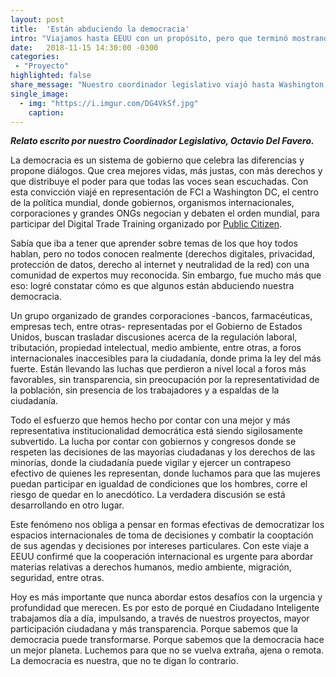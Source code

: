 ```yaml
---
layout: post
title:  'Están abduciendo la democracia'
intro: "Viajamos hasta EEUU con un propósito, pero que terminó mostrando las grietas de la democracia."
date:   2018-11-15 14:30:00 -0300
categories:
 - "Proyecto"
highlighted: false
share_message: "Nuestro coordinador legislativo viajó hasta Washington D.C.  Aquí te lo cuenta @ciudadanoi"
single_image:
  - img: "https://i.imgur.com/DG4VkSf.jpg"
    caption: 
---
```

***Relato escrito por nuestro Coordinador Legislativo, Octavio Del Favero.***

La democracia es un sistema de gobierno que celebra las diferencias y propone diálogos. Que crea mejores vidas, más justas, con más derechos y que distribuye el poder para que todas las voces sean escuchadas. Con esta convicción viajé en representación de FCI a Washington DC, el centro de la política mundial, donde gobiernos, organismos internacionales, corporaciones y grandes ONGs negocian y debaten el orden mundial, para participar del Digital Trade Training organizado por [Public Citizen](https://www.citizen.org/).

Sabía que iba a tener que aprender sobre temas de los que hoy todos hablan, pero no todos conocen realmente (derechos digitales, privacidad, protección de datos, derecho al internet y neutralidad de la red) con una comunidad de expertos muy reconocida. Sin embargo, fue mucho más que eso: logré constatar cómo es que algunos están abduciendo nuestra democracia.

Un grupo organizado de grandes corporaciones -bancos, farmacéuticas, empresas tech, entre otras- representadas por el Gobierno de Estados Unidos, buscan trasladar discusiones acerca de la regulación laboral, tributación, propiedad intelectual, medio ambiente, entre otras, a foros internacionales inaccesibles para la ciudadanía, donde prima la ley del más fuerte. Están llevando las luchas que perdieron a nivel local a foros más favorables, sin transparencia, sin preocupación por la representatividad de la población, sin presencia de los trabajadores y a espaldas de la ciudadanía.

Todo el esfuerzo que hemos hecho por contar con una mejor y más representativa institucionalidad democrática está siendo sigilosamente subvertido. La lucha por contar con gobiernos y congresos donde se respeten las decisiones de las mayorías ciudadanas y los derechos de las minorías, donde la ciudadanía puede vigilar y ejercer un contrapeso efectivo de quienes les representan, donde luchamos para que las mujeres puedan participar en igualdad de condiciones que los hombres, corre el riesgo de quedar en lo anecdótico. La verdadera discusión se está desarrollando en otro lugar.

Este fenómeno nos obliga a pensar en formas efectivas de democratizar los espacios internacionales de toma de decisiones y combatir la cooptación de sus agendas y decisiones por intereses particulares. Con este viaje a EEUU confirmé que la cooperación internacional es urgente para abordar materias relativas a derechos humanos, medio ambiente, migración, seguridad, entre otras. 

Hoy es más importante que nunca abordar estos desafíos con la urgencia y profundidad que merecen. Es por esto de porqué en Ciudadano Inteligente trabajamos día a día, impulsando, a través de nuestros proyectos, mayor participación ciudadana y más transparencia. Porque sabemos que la democracia puede transformarse. Porque sabemos que la democracia hace un mejor planeta. Luchemos para que no se vuelva extraña, ajena o remota. La democracia es nuestra, que no te digan lo contrario.

